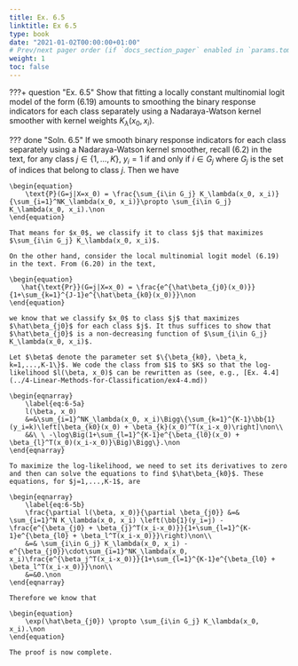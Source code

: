 ```yaml
---
title: Ex. 6.5
linktitle: Ex 6.5
type: book
date: "2021-01-02T00:00:00+01:00"
# Prev/next pager order (if `docs_section_pager` enabled in `params.toml`)
weight: 1
toc: false
---
```


???+ question "Ex. 6.5"
    Show that fitting a locally constant multinomial logit model of the form (6.19) amounts to smoothing the binary response indicators for each class separately using a Nadaraya-Watson kernel smoother with kernel weights $K_\lambda(x_0, x_i)$.

??? done "Soln. 6.5"
    If we smooth binary response indicators for each class separately using a Nadaraya-Watson kernel smoother, recall (6.2) in the text, for any class $j\in \{1,...,K\}$, $y_i=1$ if and only if $i\in G_j$ where $G_j$ is the set of indices that belong to class $j$. Then we have
	
    \begin{equation}
	 	\text{P}(G=j|X=x_0) = \frac{\sum_{i\in G_j} K_\lambda(x_0, x_i)}{\sum_{i=1}^NK_\lambda(x_0, x_i)}\propto \sum_{i\in G_j} K_\lambda(x_0, x_i).\non
	\end{equation} 
	
    That means for $x_0$, we classify it to class $j$ that maximizes $\sum_{i\in G_j} K_\lambda(x_0, x_i)$.

    On the other hand, consider the local multinomial logit model (6.19) in the text. From (6.20) in the text, 
 
    \begin{equation}
       \hat{\text{Pr}}(G=j|X=x_0) = \frac{e^{\hat\beta_{j0}(x_0)}}{1+\sum_{k=1}^{J-1}e^{\hat\beta_{k0}(x_0)}}\non
    \end{equation}
    
    we know that we classify $x_0$ to class $j$ that maximizes $\hat\beta_{j0}$ for each class $j$. It thus suffices to show that
    $\hat\beta_{j0}$ is a non-decreasing function of $\sum_{i\in G_j} K_\lambda(x_0, x_i)$.

    Let $\beta$ denote the parameter set $\{\beta_{k0}, \beta_k, k=1,...,K-1\}$. We code the class from $1$ to $K$ so that the log-likelihood $l(\beta, x_0)$ can be rewritten as (see, e.g., [Ex. 4.4](../4-Linear-Methods-for-Classification/ex4-4.md))
    
    \begin{eqnarray}
        \label{eq:6-5a}
        l(\beta, x_0)
        &=&\sum_{i=1}^NK_\lambda(x_0, x_i)\Bigg\{\sum_{k=1}^{K-1}\bb{1}(y_i=k)\left[\beta_{k0}(x_0) + \beta_{k}(x_0)^T(x_i-x_0)\right]\non\\
        &&\ \ -\log\Big(1+\sum_{l=1}^{K-1}e^{\beta_{l0}(x_0) + \beta_{l}^T(x_0)(x_i-x_0)}\Big)\Bigg\}.\non
    \end{eqnarray}
    
    To maximize the log-likelihood, we need to set its derivatives to zero and then can solve the equations to find $\hat\beta_{k0}$. These equations, for $j=1,...,K-1$, are
    
    \begin{eqnarray}
        \label{eq:6-5b}
        \frac{\partial l(\beta, x_0)}{\partial \beta_{j0}} &=& \sum_{i=1}^N K_\lambda(x_0, x_i) \left(\bb{1}(y_i=j) - \frac{e^{\beta_{j0} + \beta_{j}^T(x_i-x_0)}}{1+\sum_{l=1}^{K-1}e^{\beta_{l0} + \beta_l^T(x_i-x_0)}}\right)\non\\
        &=& \sum_{i\in G_j} K_\lambda(x_0, x_i) -e^{\beta_{j0}}\cdot\sum_{i=1}^NK_\lambda(x_0, x_i)\frac{e^{\beta_j^T(x_i-x_0)}}{1+\sum_{l=1}^{K-1}e^{\beta_{l0} + \beta_l^T(x_i-x_0)}}\non\\
        &=&0.\non
    \end{eqnarray}
    
    Therefore we know that
    
    \begin{equation}
        \exp(\hat\beta_{j0}) \propto \sum_{i\in G_j} K_\lambda(x_0, x_i).\non
    \end{equation}
    
    The proof is now complete.